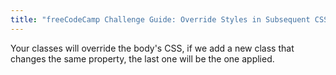 ```yaml
---
title: "freeCodeCamp Challenge Guide: Override Styles in Subsequent CSS"
---
```


Your classes will override the body's CSS, if we add a new class that changes the same property, the last one will be the one applied.
